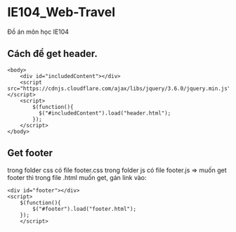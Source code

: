 # IE104_Web-Travel
Đồ án môn học IE104
## Cách để get header.

    <body>
        <div id="includedContent"></div>
        <script src="https://cdnjs.cloudflare.com/ajax/libs/jquery/3.6.0/jquery.min.js"></script>
        <script> 
            $(function(){
              $("#includedContent").load("header.html"); 
            });
        </script>
    </body>

## Get footer
trong folder css có file footer.css
trong folder js có file footer.js
=> muốn get footer thì trong file .html muốn get, gán link vào:

    <div id="footer"></div>    
    <script> 
        $(function(){
            $("#footer").load("footer.html"); 
        });
        </script> 
